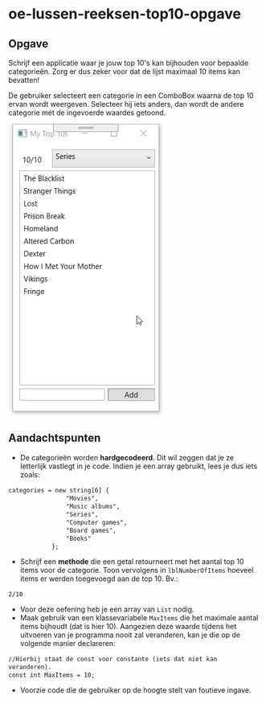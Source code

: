 # oe-lussen-reeksen-top10-opgave

## Opgave
Schrijf een applicatie waar je jouw top 10's kan bijhouden voor bepaalde categorieën.
Zorg er dus zeker voor dat de lijst maximaal 10 items kan bevatten!

De gebruiker selecteert een categorie in een ComboBox waarna de top 10 ervan wordt weergeven. Selecteer hij iets anders, dan wordt de andere categorie mét de ingevoerde waardes getoond.

![example](img/top10.gif)

## Aandachtspunten
* De categorieën worden __hardgecodeerd__. Dit wil zeggen dat je ze letterlijk vastlegt in je code. Indien je een array gebruikt, lees je dus iets zoals:
```
categories = new string[6] { 
                "Movies", 
                "Music albums",
                "Series",
                "Computer games",
                "Board games",
                "Books"
            };
```

* Schrijf een __methode__ die een getal retourneert met het aantal top 10 items voor de categorie.
Toon vervolgens in `lblNumberOfItems` hoeveel items er werden toegevoegd aan de top 10. Bv.:
```
2/10
```
* Voor deze oefening heb je een array van `List` nodig.
* Maak gebruik van een klassevariabele `MaxItems` die het maximale aantal items bijhoudt (dat is hier 10). Aangezien deze waarde tijdens het uitvoeren van je programma nooit zal veranderen, kan je die op de volgende manier declareren: 
```
//Hierbij staat de const voor constante (iets dat niet kan veranderen).
const int MaxItems = 10;
```
* Voorzie code die de gebruiker op de hoogte stelt van foutieve ingave.

